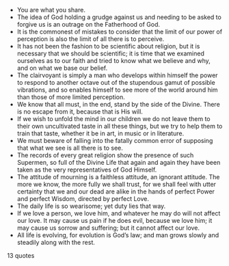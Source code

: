  - You are what you share.
 - The idea of God holding a grudge against us and needing to be asked to forgive us is an outrage on the Fatherhood of God.
 - It is the commonest of mistakes to consider that the limit of our power of perception is also the limit of all there is to perceive.
 - It has not been the fashion to be scientific about religion, but it is necessary that we should be scientific; it is time that we examined ourselves as to our faith and tried to know what we believe and why, and on what we base our belief.
 - The clairvoyant is simply a man who develops within himself the power to respond to another octave out of the stupendous gamut of possible vibrations, and so enables himself to see more of the world around him than those of more limited perception.
 - We know that all must, in the end, stand by the side of the Divine. There is no escape from it, because that is His will.
 - If we wish to unfold the mind in our children we do not leave them to their own uncultivated taste in all these things, but we try to help them to train that taste, whether it be in art, in music or in literature.
 - We must beware of falling into the fatally common error of supposing that what we see is all there is to see.
 - The records of every great religion show the presence of such Supermen, so full of the Divine Life that again and again they have been taken as the very representatives of God Himself.
 - The attitude of mourning is a faithless attitude, an ignorant attitude. The more we know, the more fully we shall trust, for we shall feel with utter certainty that we and our dead are alike in the hands of perfect Power and perfect Wisdom, directed by perfect Love.
 - The daily life is so wearisome; yet duty lies that way.
 - If we love a person, we love him, and whatever he may do will not affect our love. It may cause us pain if he does evil, because we love him; it may cause us sorrow and suffering; but it cannot affect our love.
 - All life is evolving, for evolution is God’s law; and man grows slowly and steadily along with the rest.

13 quotes
